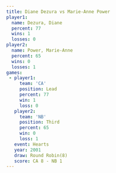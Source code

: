 ```yaml
---
title: Diane Dezura vs Marie-Anne Power
player1:                 
  name: Dezura, Diane    
  percent: 77            
  wins: 1                
  losses: 0              
player2:                 
  name: Power, Marie-Anne
  percent: 65            
  wins: 0                
  losses: 1              
games:
 - player1:        
     team: 'CA'    
     position: Lead
     percent: 77   
     win: 1        
     loss: 0       
   player2:         
     team: 'NB'     
     position: Third
     percent: 65    
     win: 0         
     loss: 1        
   event: Hearts       
   year: 2001          
   draw: Round Robin(8)
   score: CA 8 - NB 1  
---
```

